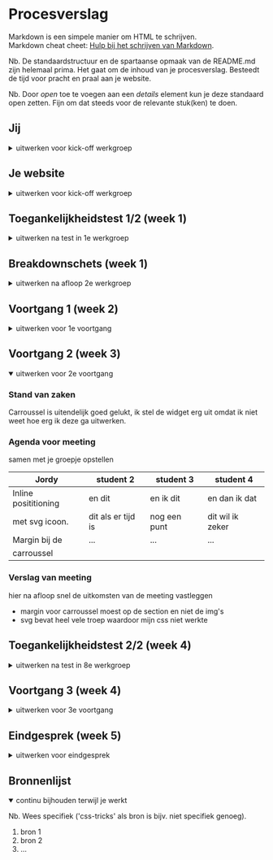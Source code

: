# Procesverslag
Markdown is een simpele manier om HTML te schrijven.  
Markdown cheat cheet: [Hulp bij het schrijven van Markdown](https://github.com/adam-p/markdown-here/wiki/Markdown-Cheatsheet).

Nb. De standaardstructuur en de spartaanse opmaak van de README.md zijn helemaal prima. Het gaat om de inhoud van je procesverslag. Besteedt de tijd voor pracht en praal aan je website.

Nb. Door *open* toe te voegen aan een *details* element kun je deze standaard open zetten. Fijn om dat steeds voor de relevante stuk(ken) te doen.





## Jij

<details>
  <summary>uitwerken voor kick-off werkgroep</summary>

  ### Auteur:
  Jordy van Wetering

  #### Je startniveau:
  Rood

  #### Je focus:
  Surface Plane
 
</details>





## Je website

<details>
  <summary>uitwerken voor kick-off werkgroep</summary>

  ### Je opdracht:
  [Airbnb](https://www.airbnb.nl)
  
  #### Airbnb home pagina: 
  <img src="readme-images/airbnb-home.png" width="375px" alt="Home pagina van Airbnb">
  
  #### Airbnb pagina van een bungalow: 
  <img src="readme-images/airbnb-bungalow.png" width="375px" alt="Pagina van een bungalow">
 
</details>



## Toegankelijkheidstest 1/2 (week 1)

<details>
  <summary>uitwerken na test in 1e werkgroep</summary>

  ### Bevindingen
  Lijst met je bevindingen die in de test naar voren kwamen:
  -met een screenreader kan je niet de headings selecteren
  -direct naar inhoud knop is aanwezig
  -er wordt weinig kleur gebruikt waardoor het accessible is voor mensen met kleurenblindheid
  -geen mogelijkheid om airbnb host te worden met gebruik van een screenreader

  #### Screenreader
  Tijdens het gebruiken van een screenreader kan je niet via de headings door de hele website heen, je kan alleen door de footer heen navigeren.
  Dit zou opgelost kunnen worden door alle headings in H1-6 elementen te zetten.


  #### Muis en Toetsenbord 
  Je kan goed door de website heen navigeren door gebruik te maken van het toetsenbord. Ook kan er door de kaart heen genavigeerd worden met het toetsenbord.
  Het zou heel lang duren voordat iemand bij de onderste navigatie komt wat opgelost zou kunnen worden door de navigatie door het aanbod als laatste te selecteren.

  #### Motoriek (shocks, elastiekjes)
  De grootte van knopjes op de website helpt met het lastig bedienen van de website. Het maakt het lastig om door de afbeeldingen van de huizen te gaan maar dit is opgelost door gebruik van 

  #### Visueel (brillen, contrast, kleurenblind, dark/light). 
  Doordat er weinig kleur gebruikt wordt op de website kunnen mensen met kleurenblindheid ook normaal gebruik maken van de website.
  Er is geen dark mode wat sommige gebruikers kan helpen, dit is dus op te lossen door een dark mode functionaliteit toe te voegen.

</details>



## Breakdownschets (week 1)

<details>
  <summary>uitwerken na afloop 2e werkgroep</summary>

  ### de hele pagina: 
  <img src="readme-images/dummy-plaatje.jpg" width="375px" alt="breakdown van de hele pagina">

  ### dynamisch deel (bijv menu): 
  <img src="readme-images/dummy-plaatje.jpg" width="375px" alt="breakdown van een dynamisch deel">

  ### wellicht nog een dynamisch deel (bijv filter): 
  <img src="readme-images/dummy-plaatje.jpg" width="375px" alt="breakdown van nog een dynamisch deel">

</details>





## Voortgang 1 (week 2)

<details>
  <summary>uitwerken voor 1e voortgang</summary>

  ### Stand van zaken
  De header maken ging best goed, ik had erg veel moeite met de carroussel werkend maken op mijn site. 


  ### Agenda voor meeting
  samen met je groepje opstellen

  | Jordy          | Nikki              | Lars S       | student 4        |
  | ---            | ---                | ---          | ---              |
  | hoe kan ik mij | en dit             | en ik dit    | en dan ik dat    |
  | carroussel     | dit als er tijd is | nog een punt | dit wil ik zeker |
  | laten werken   | ...                | ...          | ...              |


  ### Verslag van meeting
  Ik heb de carroussel laten kunnen werken en moet nog een manier vinden om deze te combineren met de informatie die er bij hoort.
  Over het algemeen gaat het al goed met mijn website.

  - goed onderweg
  - css netter maken
  - css targeting probleem waardoor carroussel niet werkt
  - grid positioning voor de footer

</details>





## Voortgang 2 (week 3)

<details open>
  <summary>uitwerken voor 2e voortgang</summary>

  ### Stand van zaken
  Carroussel is uitendelijk goed gelukt, ik stel de widget erg uit omdat ik niet weet hoe erg ik deze ga uitwerken.


  ### Agenda voor meeting
  samen met je groepje opstellen

  | Jordy                 | student 2          | student 3    | student 4        |
  | ---                   | ---                | ---          | ---              |
  | Inline posititioning  | en dit             | en ik dit    | en dan ik dat    |
  | met svg icoon.        | dit als er tijd is | nog een punt | dit wil ik zeker |
  | Margin bij de         | ...                | ...          | ...              |
  | carroussel            |


  ### Verslag van meeting
  hier na afloop snel de uitkomsten van de meeting vastleggen

  - margin voor carroussel moest op de section en niet de img's
  - svg bevat heel vele troep waardoor mijn css niet werkte

</details>





## Toegankelijkheidstest 2/2 (week 4)

<details>
  <summary>uitwerken na test in 8e werkgroep</summary>

  ### Bevindingen
  Lijst met je bevindingen die in de test naar voren kwamen (geef ook aan wat er verbeterd is):

  #### Screenreader
  Hier korte omschrijving (met indien nodig afbeeldingen)

  Hier een omschrijving van hoe het opgelost kan worden (met indien nodig afbeeldingen)


  #### Muis en Toetsenbord 
  Hier korte omschrijving (met indien nodig afbeeldingen)

  Hier een omschrijving van hoe het opgelost kan worden (met indien nodig afbeeldingen)


  #### Motoriek (shocks, elastiekjes)
  Hier korte omschrijving (met indien nodig afbeeldingen)

  Hier een omschrijving van hoe het opgelost kan worden (met indien nodig afbeeldingen)


  #### Visueel (brillen, contrast, kleurenblind, dark/light). 
  Hier korte omschrijving (met indien nodig afbeeldingen)

  Hier een omschrijving van hoe het opgelost kan worden (met indien nodig afbeeldingen)

</details>





## Voortgang 3 (week 4)

<details>
  <summary>uitwerken voor 3e voortgang</summary>

  ### Stand van zaken
  hier dit ging goed & dit was lastig (neem ook screenshots op van delen van je website en code)


  ### Agenda voor meeting
  samen met je groepje opstellen

  | student 1      | student 2          | student 3    | student 4        |
  | ---            | ---                | ---          | ---              |
  | dit bespreken  | en dit             | en ik dit    | en dan ik dat    |
  | en dat ook nog | dit als er tijd is | nog een punt | dit wil ik zeker |
  | ...            | ...                | ...          | ...              |


  ### Verslag van meeting
  hier na afloop snel de uitkomsten van de meeting vastleggen

  - punt 1
  - punt 2
  - nog een punt
  - ...

</details>





## Eindgesprek (week 5)

<details>
  <summary>uitwerken voor eindgesprek</summary>

  ### Je uitkomst - karakteristiek screenshots:
  <img src="readme-images/dummy-plaatje.jpg" width="375px" alt="uitomst opdracht 1">


  ### Dit ging goed/Heb ik geleerd: 
  Korte omschrijving met plaatjes

  <img src="readme-images/dummy-plaatje.jpg" width="375px" alt="top">


  ### Dit was lastig/Is niet gelukt:
  Korte omschrijving met plaatjes

  <img src="readme-images/dummy-plaatje.jpg" width="375px" alt="bummer">
</details>





## Bronnenlijst

<details open>
  <summary>continu bijhouden terwijl je werkt</summary>

  Nb. Wees specifiek ('css-tricks' als bron is bijv. niet specifiek genoeg).

  1. bron 1
  2. bron 2
  3. ...

</details>
